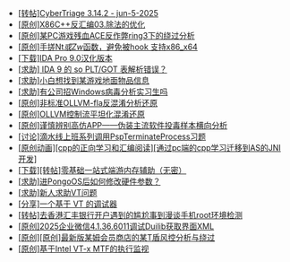 + [[转帖]CyberTriage 3.14.2 - jun-5-2025](https://bbs.kanxue.com/thread-287230.htm)
+ [[原创]X86C++反汇编03.除法的优化](https://bbs.kanxue.com/thread-287229.htm)
+ [[原创]某PC游戏残血ACE反作弊ring3下的绕过分析](https://bbs.kanxue.com/thread-284667.htm)
+ [[原创]手搓Nt*或Zw*函数，避免被hook 支持x86_x64](https://bbs.kanxue.com/thread-284264.htm)
+ [[下载]IDA Pro 9.0汉化版本](https://bbs.kanxue.com/thread-286332.htm)
+ [[求助] IDA 9 的 so PLT/GOT 表解析错误？](https://bbs.kanxue.com/thread-286137.htm)
+ [[求助]小白想找到某游戏地面物品信息](https://bbs.kanxue.com/thread-286974.htm)
+ [[求助]有公司招Windows病毒分析实习生吗](https://bbs.kanxue.com/thread-286808.htm)
+ [[原创]非标准OLLVM-fla反混淆分析还原](https://bbs.kanxue.com/thread-286549.htm)
+ [[原创]OLLVM控制流平坦化混淆还原](https://bbs.kanxue.com/thread-286151.htm)
+ [[原创]谨慎辨别高仿APP——伪装主流软件投毒样本横向分析](https://bbs.kanxue.com/thread-287205.htm)
+ [[讨论]滴水线上班系列调用PspTerminateProcess习题](https://bbs.kanxue.com/thread-287101.htm)
+ [[原创动画][cpp的正向学习和汇编阅读][通过pc端的cpp学习迁移到AS的JNI开发]](https://bbs.kanxue.com/thread-287213.htm)
+ [[下载][转帖]零基础一站式端游内存辅助（无密）](https://bbs.kanxue.com/thread-287049.htm)
+ [[求助]进PongoOS后如何修改硬件参数？](https://bbs.kanxue.com/thread-287128.htm)
+ [[求助]新人求助VT问题](https://bbs.kanxue.com/thread-287196.htm)
+ [[分享]一个基于 VT 的调试器](https://bbs.kanxue.com/thread-286110.htm)
+ [[转帖]去香港汇丰银行开户遇到的尴尬事到漫谈手机root环境检测](https://bbs.kanxue.com/thread-285754.htm)
+ [[原创]2025企业微信4.1.36.6011调试Duilib获取界面XML](https://bbs.kanxue.com/thread-286450.htm)
+ [[原创][原创]最新版某姆会员商店的某T盾风控分析与绕过](https://bbs.kanxue.com/thread-286243.htm)
+ [[原创]基于Intel VT-x MTF的执行监视](https://bbs.kanxue.com/thread-287146.htm)
